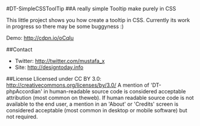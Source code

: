 #DT-SimpleCSSToolTip
##A really simple Tooltip make purely in CSS

This little project shows you how create a tooltip in CSS. Currently its work in progress so there may be some buggyness :)


Demo: http://cdpn.io/oCqIu

##Contact
- Twitter: http://twitter.com/mustafa_x
- Site: http://designtoday.info

##License
Llicensed under CC BY 3.0:
http://creativecommons.org/licenses/by/3.0/
A mention of 'DT-phpAccordian' in human-readable source code is considered acceptable attribution (most common on theweb). If human readable source code is not available to the end user, a mention in an 'About' or 'Credits' screen is considered acceptable (most common in desktop or mobile software) but not required.
